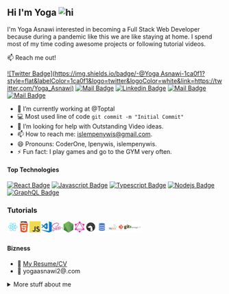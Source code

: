 ## Hi I'm Yoga  <img src="https://user-images.githubusercontent.com/1303154/88677602-1635ba80-d120-11ea-84d8-d263ba5fc3c0.gif" width="28px" alt="hi">

I'm Yoga Asnawi interested in becoming a Full Stack Web Developer because during a pandemic like this we are like staying at home. I spend most of my time coding awesome projects or following tutorial videos.

:mailbox: Reach me out!

[![Twitter Badge](https://img.shields.io/badge/-@Yoga Asnawi-1ca0f1?style=flat&labelColor=1ca0f1&logo=twitter&logoColor=white&link=https://twitter.com/Yoga_Asnawi)](https://twitter.com/Yoga_Asnawi) [![Mail Badge](https://img.shields.io/badge/-Starlab-e74c3c?style=flat&labelColor=e74c3c&logo=youtube&logoColor=white)](https://www.youtube.com/channel/UCOCxK0wtVvCDS-3wLK_3LHA) [![Linkedin Badge](https://img.shields.io/badge/-Yoga-0e76a8?style=flat&labelColor=0e76a8&logo=linkedin&logoColor=white)](https://www.linkedin.com/in/yoga-asnawi/) [![Mail Badge](https://img.shields.io/badge/-@Yoga.a.s-e84393?style=flat&labelColor=e84393&logo=instagram&logoColor=white)](https://www.instagram.com/yoga.a.s_/) [![Mail Badge](https://img.shields.io/badge/-yogaasnawi2-c0392b?style=flat&labelColor=c0392b&logo=gmail&logoColor=white)](mailto:yogaasnawi2@gmail.com)

<!-- TODO: Add last video link -->

- 🔭 I’m currently working at @Toptal
- :computer: Most used line of code `git commit -m "Initial Commit"`
- 🤔 I’m looking for help with Outstanding Video ideas.
- 📫 How to reach me: islempenywis@gmail.com.
- 😄 Pronouns: CoderOne, Ipenywis, islempenywis.
- ⚡ Fun fact: I play games and go to the GYM very often.

#### Top Technologies

<!-- TODO: Make technologies links takes you to repositories -->

[![React Badge](https://img.shields.io/badge/-React-61DBFB?style=for-the-badge&labelColor=black&logo=react&logoColor=61DBFB)](#) [![Javascript Badge](https://img.shields.io/badge/-Javascript-F0DB4F?style=for-the-badge&labelColor=black&logo=javascript&logoColor=F0DB4F)](#) [![Typescript Badge](https://img.shields.io/badge/-Typescript-007acc?style=for-the-badge&labelColor=black&logo=typescript&logoColor=007acc)](#) [![Nodejs Badge](https://img.shields.io/badge/-Nodejs-3C873A?style=for-the-badge&labelColor=black&logo=node.js&logoColor=3C873A)](#) [![GraphQL Badge](https://img.shields.io/badge/-GraphQl-e535ab?style=for-the-badge&labelColor=black&logo=node.js&logoColor=e535ab)](#)

### Tutorials

[<img align="left" alt="React" width="26px" src="https://raw.githubusercontent.com/github/explore/80688e429a7d4ef2fca1e82350fe8e3517d3494d/topics/react/react.png" />][reactplaylist]

[<img align="left" alt="HTML5" width="26px" src="https://raw.githubusercontent.com/github/explore/80688e429a7d4ef2fca1e82350fe8e3517d3494d/topics/html/html.png" />][htmltutorial]

[<img align="left" alt="JavaScript" width="26px" src="https://raw.githubusercontent.com/github/explore/80688e429a7d4ef2fca1e82350fe8e3517d3494d/topics/javascript/javascript.png" />][javascripttutorial]

[<img align="left" alt="Visual Studio Code" width="26px" src="https://raw.githubusercontent.com/github/explore/80688e429a7d4ef2fca1e82350fe8e3517d3494d/topics/visual-studio-code/visual-studio-code.png" />][vscodetutorial]

<img align="left" alt="Sass" width="26px" src="https://raw.githubusercontent.com/github/explore/80688e429a7d4ef2fca1e82350fe8e3517d3494d/topics/sass/sass.png" />

<img align="left" alt="Node.js" width="26px" src="https://raw.githubusercontent.com/github/explore/80688e429a7d4ef2fca1e82350fe8e3517d3494d/topics/nodejs/nodejs.png" />

<img align="left" alt="GraphQL" width="26px" src="https://raw.githubusercontent.com/github/explore/80688e429a7d4ef2fca1e82350fe8e3517d3494d/topics/graphql/graphql.png" />

<img align="left" alt="Deno" width="26px" src="https://raw.githubusercontent.com/github/explore/361e2821e2dea67711cde99c9c40ed357061cf27/topics/deno/deno.png" />

<img align="left" alt="SQL" width="26px" src="https://raw.githubusercontent.com/github/explore/80688e429a7d4ef2fca1e82350fe8e3517d3494d/topics/sql/sql.png" />

<img align="left" alt="MySQL" width="26px" src="https://raw.githubusercontent.com/github/explore/80688e429a7d4ef2fca1e82350fe8e3517d3494d/topics/mysql/mysql.png" />

<img align="left" alt="Git" width="26px" src="https://raw.githubusercontent.com/github/explore/80688e429a7d4ef2fca1e82350fe8e3517d3494d/topics/git/git.png" />

<img align="left" alt="MongoDB" width="26px" src="https://raw.githubusercontent.com/github/explore/80688e429a7d4ef2fca1e82350fe8e3517d3494d/topics/mongodb/mongodb.png" />

<br />
<br />

#### Bizness
- :paperclip: [My Resume/CV](https://drive.google.com/file/d/1VCx4bToJt-UhrzeNKjOm-cXgX48Aja69/view?usp=sharing)
- :email: yogaasnawi2@.com


<details>
<summary>
  More stuff about me
</summary>

<br >


#### Coding Stats

<!--START_SECTION:waka-->
```text
HTML & CSS   15 hrs 41 mins  ████████████████████▓░░░░   82.29 % 
React JS     1 hr 50 mins    ██▒░░░░░░░░░░░░░░░░░░░░░░   09.61 % 
Markdown     1 hr 27 mins    ██░░░░░░░░░░░░░░░░░░░░░░░   07.63 % 
Other        2 mins          ░░░░░░░░░░░░░░░░░░░░░░░░░   00.25 % 
Python       2 mins          ░░░░░░░░░░░░░░░░░░░░░░░░░   00.19 % 
```
<!--END_SECTION:waka-->

#### Github Stats

![Ipenywis's github stats](https://github-readme-stats.vercel.app/api?username=yoga-asnawi&count_private=true&theme=tokyonight&hide=contribs,prs)

</details>


[reactplaylist]: https://www.youtube.com/playlist?list=PLU4DS8KR-LJ03qEsHn9zV4qdhcWtusBqb
[vscodetutorial]: https://www.youtube.com/watch?v=Bkie2ai8qeE&t=8s
[htmltutorial]: https://www.youtube.com/c/WebProgrammingUNPAS/playlists?view=50&sort=dd&shelf_id=1
[javascripttutorial]: https://www.youtube.com/watch?v=SDROba_M42g
